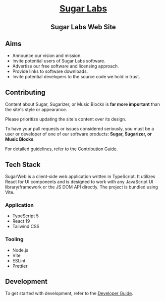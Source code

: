 <div align="center">

# [Sugar Labs](https://www.sugarlabs.org/)

## Sugar Labs Web Site

</div>

## Aims

- Announce our vision and mission.
- Invite potential users of Sugar Labs software.
- Advertise our free software and licensing approach.
- Provide links to software downloads.
- Invite potential developers to the source code we hold in trust.

## Contributing

Content about Sugar, Sugarizer, or Music Blocks is **far more important** than the site's style or appearance.

Please prioritize updating the site's content over its design.

To have your pull requests or issues considered seriously, you must be a user or developer of one of our software products: **Sugar, Sugarizer, or Music Blocks**.

For detailed guidelines, refer to the [Contribution Guide](docs/CONTRIBUTING.md).

## Tech Stack

SugarWeb is a client-side web application written in TypeScript. It utilizes React for UI components and is designed to work with any JavaScript UI library/framework or the JS DOM API directly. The project is bundled using Vite.

### Application

- TypeScript 5
- React 19
- Tailwind CSS

### Tooling

- Node.js
- Vite
- ESLint
- Prettier

## Development

To get started with development, refer to the [Developer Guide](docs/dev_guide.md).

